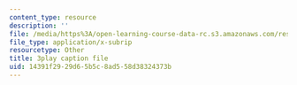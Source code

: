 ```yaml
---
content_type: resource
description: ''
file: /media/https%3A/open-learning-course-data-rc.s3.amazonaws.com/res-10-001-making-science-and-engineering-pictures-a-practical-guide-to-presenting-your-work-spring-2016/14391f2929d65b5c8ad558d38324373b_qE0eHhe6muY.vtt
file_type: application/x-subrip
resourcetype: Other
title: 3play caption file
uid: 14391f29-29d6-5b5c-8ad5-58d38324373b
---
```

